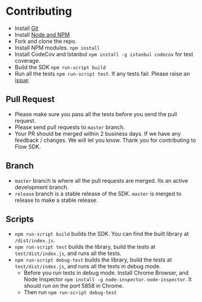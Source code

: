 # Contributing

- Install [Git](https://git-scm.com)
- Install [Node and NPM](https://nodejs.org/)
- Fork and clone the repo. 
- Install NPM modules. `npm install`
- Install CodeCov and Istanbul `npm install -g istanbul codecov` for test coverage.
- Build the SDK `npm run-script build`
- Run all the tests `npm run-script test`. If any tests fail. Please raise an [issue](/issues).

## Pull Request

- Please make sure you pass all the tests before you send the pull request. 
- Please send pull requests to `master` branch. 
- Your PR should be merged within 2 business days. If we have any feedback / changes. We will let you know. Thank you for contributing to Flow SDK. 

## Branch
- `master` branch is where all the pull requests are merged. Its an active development branch. 
- `release` branch is a stable release of the SDK. `master` is merged to release to make a stable release. 

## Scripts

- `npm run-script build` builds the SDK. You can find the built library at `/dist/index.js`. 
- `npm run-script test` builds the library, build the tests at `test/dist/index.js`,  and runs all the tests.
- `npm run-script debug-test` builds the library, build the tests at `test/dist/index.js`,  and runs all the tests in debug mode. 
    - Before you run tests in debug mode. Install Chrome Browser, and Node Inspector `npm install -g node-inspector`. `node-inspector`. It should run on the port 5858 in Chrome. 
    - Then run `npm run-script debug-test`
